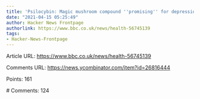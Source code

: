 ```yaml
---
title: 'Psilocybin: Magic mushroom compound ''promising'' for depression'
date: "2021-04-15 05:25:49"
author: Hacker News Frontpage
authorlink: https://www.bbc.co.uk/news/health-56745139
tags:
- Hacker-News-Frontpage
---
```


<p>Article URL: <a href="https://www.bbc.co.uk/news/health-56745139">https://www.bbc.co.uk/news/health-56745139</a></p>
<p>Comments URL: <a href="https://news.ycombinator.com/item?id=26816444">https://news.ycombinator.com/item?id=26816444</a></p>
<p>Points: 161</p>
<p># Comments: 124</p>
